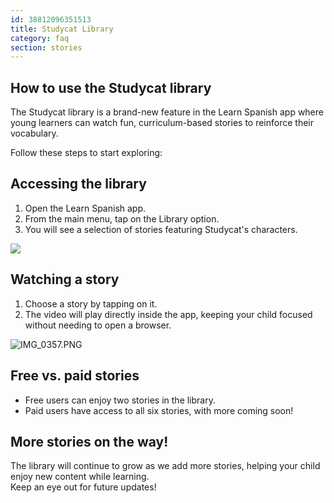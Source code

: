 ```yaml
---
id: 38812096351513
title: Studycat Library
category: faq
section: stories
---
```

## How to use the Studycat library

The Studycat library is a brand-new feature in the Learn Spanish app where young learners can watch fun, curriculum-based stories to reinforce their vocabulary.

Follow these steps to start exploring:

## Accessing the library

1. Open the Learn Spanish app.
2. From the main menu, tap on the Library option.
3. You will see a selection of stories featuring Studycat's characters.

![](https://help.studycat.com/hc/article_attachments/38812096342041)

## Watching a story

1. Choose a story by tapping on it.
2. The video will play directly inside the app, keeping your child focused without needing to open a browser.

![IMG_0357.PNG](https://help.studycat.com/hc/article_attachments/38812096344217)

## Free vs. paid stories

- Free users can enjoy two stories in the library.
- Paid users have access to all six stories, with more coming soon!

## More stories on the way!

The library will continue to grow as we add more stories, helping your child enjoy new content while learning.  
Keep an eye out for future updates!  
